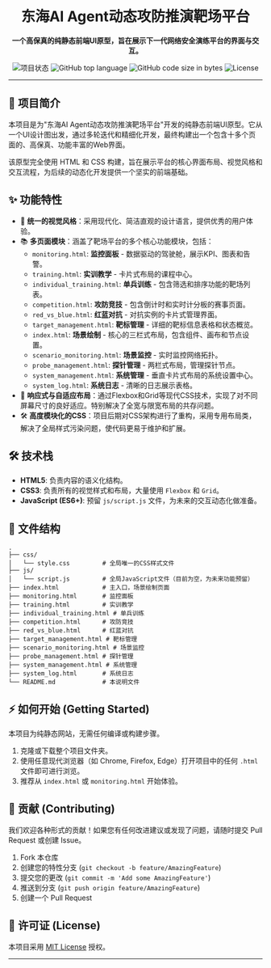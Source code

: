 <div align="center">
  <h1>东海AI Agent动态攻防推演靶场平台</h1>
  <p><strong>一个高保真的纯静态前端UI原型，旨在展示下一代网络安全演练平台的界面与交互。</strong></p>
  
  <p>
    <img alt="项目状态" src="https://img.shields.io/badge/status-archived-orange">
    <img alt="GitHub top language" src="https://img.shields.io/github/languages/top/your-username/your-repo-name">
    <img alt="GitHub code size in bytes" src="https://img.shields.io/github/languages/code-size/your-username/your-repo-name">
    <img alt="License" src="https://img.shields.io/badge/license-MIT-blue.svg">
  </p>
</div>

---

## 🚀 项目简介

本项目是为"东海AI Agent动态攻防推演靶场平台"开发的纯静态前端UI原型。它从一个UI设计图出发，通过多轮迭代和精细化开发，最终构建出一个包含十多个页面的、高保真、功能丰富的Web界面。

该原型完全使用 HTML 和 CSS 构建，旨在展示平台的核心界面布局、视觉风格和交互流程，为后续的动态化开发提供一个坚实的前端基础。

## ✨ 功能特性

- 🎨 **统一的视觉风格**：采用现代化、简洁直观的设计语言，提供优秀的用户体验。
- 📚 **多页面模块**：涵盖了靶场平台的多个核心功能模块，包括：
    - `monitoring.html`: **监控面板** - 数据驱动的驾驶舱，展示KPI、图表和告警。
    - `training.html`: **实训教学** - 卡片式布局的课程中心。
    - `individual_training.html`: **单兵训练** - 包含筛选和排序功能的靶场列表。
    - `competition.html`: **攻防竞技** - 包含倒计时和实时计分板的赛事页面。
    - `red_vs_blue.html`: **红蓝对抗** - 对抗实例的卡片式管理界面。
    - `target_management.html`: **靶标管理** - 详细的靶标信息表格和状态概览。
    - `index.html`: **场景绘制** - 核心的三栏式布局，包含组件、画布和节点设置。
    - `scenario_monitoring.html`: **场景监控** - 实时监控网络拓扑。
    - `probe_management.html`: **探针管理** - 两栏式布局，管理探针节点。
    - `system_management.html`: **系统管理** - 垂直卡片式布局的系统设置中心。
    - `system_log.html`: **系统日志** - 清晰的日志展示表格。
- 📱 **响应式与自适应布局**：通过Flexbox和Grid等现代CSS技术，实现了对不同屏幕尺寸的良好适应。特别解决了全宽与限宽布局的共存问题。
- 🛠️ **高度模块化的CSS**：项目后期对CSS架构进行了重构，采用专用布局类，解决了全局样式污染问题，使代码更易于维护和扩展。

## 🛠️ 技术栈

- **HTML5**: 负责内容的语义化结构。
- **CSS3**: 负责所有的视觉样式和布局，大量使用 `Flexbox` 和 `Grid`。
- **JavaScript (ES6+)**: 预留 `js/script.js` 文件，为未来的交互动态化做准备。

## 📁 文件结构

```
.
├── css/
│   └── style.css         # 全局唯一的CSS样式文件
├── js/
│   └── script.js         # 全局JavaScript文件（目前为空，为未来功能预留）
├── index.html            # 主入口，场景绘制页面
├── monitoring.html       # 监控面板
├── training.html         # 实训教学
├── individual_training.html # 单兵训练
├── competition.html      # 攻防竞技
├── red_vs_blue.html      # 红蓝对抗
├── target_management.html # 靶标管理
├── scenario_monitoring.html # 场景监控
├── probe_management.html # 探针管理
├── system_management.html # 系统管理
├── system_log.html       # 系统日志
└── README.md             # 本说明文件
```

## ⚡️ 如何开始 (Getting Started)

本项目为纯静态网站，无需任何编译或构建步骤。

1.  克隆或下载整个项目文件夹。
2.  使用任意现代浏览器（如 Chrome, Firefox, Edge）打开项目中的任何 `.html` 文件即可进行浏览。
3.  推荐从 `index.html` 或 `monitoring.html` 开始体验。

## 🤝 贡献 (Contributing)

我们欢迎各种形式的贡献！如果您有任何改进建议或发现了问题，请随时提交 Pull Request 或创建 Issue。

1.  Fork 本仓库
2.  创建您的特性分支 (`git checkout -b feature/AmazingFeature`)
3.  提交您的更改 (`git commit -m 'Add some AmazingFeature'`)
4.  推送到分支 (`git push origin feature/AmazingFeature`)
5.  创建一个 Pull Request

## 📄 许可证 (License)

本项目采用 [MIT License](LICENSE) 授权。

---
